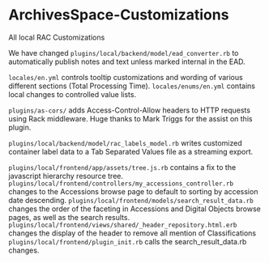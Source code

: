 # ArchivesSpace-Customizations
All local RAC Customizations

We have changed `plugins/local/backend/model/ead_converter.rb` to automatically publish notes and text unless marked internal in the EAD.

`locales/en.yml` controls tooltip customizations and wording of various different sections (Total Processing Time).
`locales/enums/en.yml` contains local changes to controlled value lists.

`plugins/as-cors/` adds Access-Control-Allow headers to HTTP requests using Rack middleware. Huge thanks to Mark Triggs for the assist on this plugin.

`plugins/local/backend/model/rac_labels_model.rb` writes customized container label data to a Tab Separated Values file as a streaming export.

`plugins/local/frontend/app/assets/tree.js.rb` contains a fix to the javascript hierarchy resource tree.
`plugins/local/frontend/controllers/my_accessions_controller.rb` changes to the Accessions browse page to default to sorting by accession date descending.
`plugins/local/frontend/models/search_result_data.rb` changes the order of the faceting in Accessions and Digital Objects browse pages, as well as the search results.
`plugins/local/frontend/views/shared/_header_repository.html.erb` changes the display of the header to remove all mention of Classifications
`plugins/local/frontend/plugin_init.rb` calls the search_result_data.rb changes.
